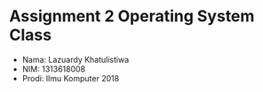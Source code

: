 # Assignment 2 Operating System Class

- Nama: Lazuardy Khatulistiwa
- NIM: 1313618008
- Prodi: Ilmu Komputer 2018


